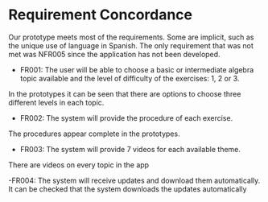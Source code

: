# Requirement Concordance
Our prototype meets most of the requirements. Some are implicit, such as the unique use of language in Spanish.
The only requirement that was not met was NFR005 since the application has not been developed.

- FR001: The user will be able to choose a basic or intermediate algebra topic available and the level of difficulty of the exercises: 1, 2 or 3.

In the prototypes it can be seen that there are options to choose three different levels in each topic.
- FR002: The system will provide the procedure of each exercise.

The procedures appear complete in the prototypes.

- FR003: The system will provide 7 videos for each available theme.

There are videos on every topic in the app

-FR004: The system will receive updates and download them automatically.
It can be checked that the system downloads the updates automatically

